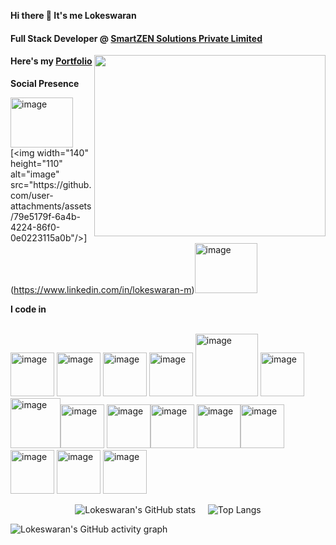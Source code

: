 **Hi there 👋 It's me Lokeswaran**

#### Full Stack Developer @ [SmartZEN Solutions Private Limited](https://smartzensolutions.com)

<img align="right" width="370" height="290" src="https://media0.giphy.com/media/v1.Y2lkPTc5MGI3NjExbngzanI2YmFvdTFieXI5dTRyazgzcGNyZXJnNDdweGFhMGdqOXl4OCZlcD12MV9pbnRlcm5hbF9naWZfYnlfaWQmY3Q9Zw/f3iwJFOVOwuy7K6FFw/giphy.gif">


#### Here's my [Portfolio](https://lokeswaran-m.github.io/Portfolio)<br />                                                

**Social Presence**
  
 [<img width="100" height="80" alt="image" src="https://github.com/user-attachments/assets/4d3bd949-c791-4d94-b37e-ab54edb3b60d" />](https://www.instagram.com/mr__l_o_k_i__)[<img width="140" height="110" alt="image" src="https://github.com/user-attachments/assets/79e5179f-6a4b-4224-86f0-0e0223115a0b"/>](https://www.linkedin.com/in/lokeswaran-m)[<img width="100" height="80" alt="image" src="https://github.com/user-attachments/assets/8fda4c8b-40a0-4b8c-8332-bbf4265068dc" />](https://x.com/Mr_l_o_k_i_) <br />


**I code in**

<br /> <img width="70" height="70" alt="image" src="https://github.com/user-attachments/assets/28b8d900-e885-4a9f-ae52-d9b461a1e0c1" /> <img width="70" height="70" alt="image" src="https://github.com/user-attachments/assets/edc2f55a-7779-41e5-a74b-67414235f758" /> 
 <img width="70" height="70" alt="image" src="https://github.com/user-attachments/assets/58da6777-622e-4601-b435-d23941ac3e94" /> <img width="70" height="70" alt="image" src="https://github.com/user-attachments/assets/41c1a27b-2be3-4848-9c26-66ac2ce87d07" /> <img width="100" height="100" alt="image" src="https://github.com/user-attachments/assets/cc832df2-fa81-4335-8974-de67c7a8d390" />
<img width="70" height="70" alt="image" src="https://github.com/user-attachments/assets/03fbc23f-a168-4fcf-aba6-8a1346fee8c8" /><img width="80" height="80" alt="image" src="https://github.com/user-attachments/assets/68548b9a-086b-49e0-9059-d8caa84ce826" /><img width="70" height="70" alt="image" src="https://github.com/user-attachments/assets/338729a0-7b9d-49c4-a2bf-31934e3eadc6" /> <img width="70" height="70" alt="image" src="https://github.com/user-attachments/assets/d1e5e71f-fb94-41d1-a7c7-be99568513ec" /><img width="70" height="70" alt="image" src="https://github.com/user-attachments/assets/f5c9803d-4fcf-4467-bd54-ebf0bf8e4142" />  <img width="70" height="70" alt="image" src="https://github.com/user-attachments/assets/ebd46c89-04ec-4592-84bc-5dc5878c710f" /><img width="70" height="70" alt="image" src="https://github.com/user-attachments/assets/afbc6c90-965f-42e7-ad9c-08b35088e2a8" /><img width="70" height="70" alt="image" src="https://github.com/user-attachments/assets/59671720-0ed2-4fd4-ae28-e7700d979b24" /> <img width="70" height="70" alt="image" src="https://github.com/user-attachments/assets/de679afa-5ee0-46f1-bcbf-c1ae05998501" /> <img width="70" height="70" alt="image" src="https://github.com/user-attachments/assets/43d05892-7a28-4cf7-ac72-f5360f14efbb" />

<p align="center">
  <picture>
    <source media="(prefers-color-scheme: dark)" srcset="https://github-readme-stats.vercel.app/api?username=Lokeswaran-M&theme=dark&show_icons=true&&hide=issues,contribs">
    <source media="(prefers-color-scheme: light)" srcset="https://github-readme-stats.vercel.app/api?username=Lokeswaran-M&theme=transparent&show_icons=true&&hide=issues,contribs">
    <img alt="Lokeswaran's GitHub stats" src="https://github-readme-stats.vercel.app/api?username=Lokeswaran-M&theme=transparent&show_icons=true&&hide=issues,contribs">
  </picture>
  &nbsp;&nbsp;&nbsp;
  <picture>
    <source media="(prefers-color-scheme: dark)" srcset="https://github-readme-stats.vercel.app/api/top-langs/?username=Lokeswaran-M&layout=donut&theme=dark">
    <source media="(prefers-color-scheme: light)" srcset="https://github-readme-stats.vercel.app/api/top-langs/?username=Lokeswaran-M&layout=donut&theme=transparent">
    <img alt="Top Langs" src="https://github-readme-stats.vercel.app/api/top-langs/?username=Lokeswaran-M&layout=donut&theme=transparent">
  </picture>
</p>

<picture>
  <source media="(prefers-color-scheme: dark)" srcset="https://github-readme-activity-graph.vercel.app/graph?username=Lokeswaran-M&bg_color=000000&color=ffffff&line=51f565&point=ffffff&area=true&hide_border=true">
  <source media="(prefers-color-scheme: light)" srcset="https://github-readme-activity-graph.vercel.app/graph?username=Lokeswaran-M">
  <img alt="Lokeswaran's GitHub activity graph" src="https://github-readme-activity-graph.vercel.app/graph?username=Lokeswaran-M&bg_color=transparent&color=51f565&line=51f565&point=51f565&area=true&hide_border=true">
</picture>


